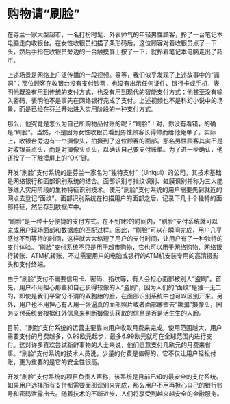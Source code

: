 # 购物请“刷脸”

在芬兰一家大型超市，一名打扮时髦、外表帅气的年轻男性顾客，拎了一台笔记本电脑走向收银台。在女性收银员扫描了条形码后，这位顾客对着收银员点了一下头，然后手指在收银员旁边的一台触摸屏上按了一下，就拎着笔记本电脑走出了超市。 

上述场景是网络上广泛传播的一段视频。等等，我们似乎发现了上述故事中的“漏洞”：那位顾客在收银台没有支付钞票，也没有出示任何证件、银行卡或手机，表明他既没有用到传统的支付方式，也没有用到现代的智能支付方式；他甚至没有输入密码，表明他不是事先在网络银行完成了支付。上述视频也不是科幻小说中的场景，而是已经在芬兰开始进入实用阶段的一种支付方式。 

那么，他究竟是怎么为自己所购物品付账的呢？“刷脸”！对，你没有看错，的确是“刷脸”。当然，不是因为女性收银员看到男性顾客长得帅而给他免单了。实际上，收银台旁边有一个摄像头，拍摄到了这位顾客的面部。那名男性顾客其实不是对收银员点头，而是对摄像头点头，以确认自己要支付账单。为了进一步确认，他还按了一下触摸屏上的“OK”键。 

开发“刷脸”支付系统的是芬兰一家名为“独特支付”（Uniqul）的公司，其技术基础是网络银行和面部识别系统的结合。面部识别与指纹识别、虹膜识别并称为三大能够进入实用阶段的生物特征识别技术。使用“刷脸”支付系统的用户需要先到就近的网点去登记“面纹”。面部识别系统在扫描用户的面部之后，记录下几十个独特的面部特征，然后存到数据库中。 

“刷脸”是一种十分便捷的支付方式。在不到1秒的时间内，“刷脸”支付系统就可以完成用户现场面部和数据库的匹配过程。因此，“刷脸”可以在瞬间完成，用户几乎感觉不到等待的时间，这样就大大缩短了用户的支付时间，让用户有了一种独特的支付体验。“刷脸”支付系统不只是用于超市购物，它也可以用于网络购物、网络银行转账、ATM机转账，不过需要用户的电脑或银行的ATM机安装专用的高清摄影头和支付终端。 

由于“刷脸”支付不需要信用卡、密码、指纹等，有人会担心面部被别人“盗刷”。首先，用户不用担心那些和自己长得较像的人“盗刷”，因为人们的“面纹”是独一无二的，即使是我们平常分不清的双胞胎的脸，在面部识别系统中也可以区别开来。另外，用户也不用担心有人用一张逼真的面部照片或者面部雕塑去“欺骗”摄像头，因为支付系统会根据红外信息来判断摄像头获取的信息是否是活生生的人脸。 

目前，“刷脸”支付系统的运营主要靠向用户收取月费来完成。使用范围越大，用户需要支付的月费越多，0.99欧元起步，最多6.99欧元就可在全球范围内进行支付。这对许多喜欢尝试新鲜事物的人士来说，他们愿意支付几欧元的月费来省事。“刷脸”支付系统的技术人员说，少量的付费是值得的，它不仅让用户轻松付账，更为重要的是它的安全性很高。 

开发“刷脸”支付系统的项目负责人声称，该系统是目前已知的最安全的支付系统。如果用户选择所有支付都需要面部识别来完成，那么用户不用再担心自己的银行账号和密码泄露出去。随着技术的不断进步，人们将享受到越来越安全的金融服务。